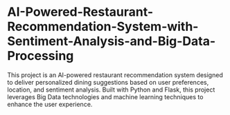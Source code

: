 # AI-Powered-Restaurant-Recommendation-System-with-Sentiment-Analysis-and-Big-Data-Processing
 This project is an AI-powered restaurant recommendation system designed to deliver personalized dining suggestions based on user preferences, location, and sentiment analysis. Built with Python and Flask, this project leverages Big Data technologies and machine learning techniques to enhance the user experience.
